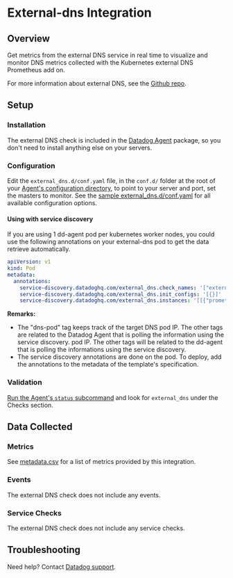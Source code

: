 # External-dns Integration

## Overview

Get metrics from the external DNS service in real time to visualize and monitor DNS metrics collected with the Kubernetes external DNS Prometheus add on.


For more information about external DNS, see the [Github repo][7].

## Setup
### Installation

The external DNS check is included in the [Datadog Agent][1] package, so you don't need to install anything else on your servers.

### Configuration

Edit the `external_dns.d/conf.yaml` file, in the `conf.d/` folder at the root of your [Agent's configuration directory][2], to point to your server and port, set the masters to monitor. See the [sample external_dns.d/conf.yaml][3] for all available configuration options.

#### Using with service discovery

If you are using 1 dd-agent pod per kubernetes worker nodes, you could use the
following annotations on your external-dns pod to get the data retrieve
automatically.

```yaml
apiVersion: v1
kind: Pod
metadata:
  annotations:
    service-discovery.datadoghq.com/external_dns.check_names: '["external_dns"]'
    service-discovery.datadoghq.com/external_dns.init_configs: '[{}]'
    service-discovery.datadoghq.com/external_dns.instances: '[[{"prometheus_url":"http://%%host%%:7979/metrics", "tags":["dns-pod:%%host%%"]}]]'
```

**Remarks:**

 - The "dns-pod" tag keeps track of the target DNS pod IP. The other tags are related to the Datadog Agent that is polling the information using the service discovery.
   pod IP. The other tags will be related to the dd-agent that is polling the
   informations using the service discovery.
 - The service discovery annotations are done on the pod. To deploy, add the annotations to the metadata of the template's specification.


### Validation

[Run the Agent's `status` subcommand][4] and look for `external_dns` under the Checks section.

## Data Collected
### Metrics
See [metadata.csv][5] for a list of metrics provided by this integration.

### Events
The external DNS check does not include any events.

### Service Checks
The external DNS check does not include any service checks.

## Troubleshooting
Need help? Contact [Datadog support][6].

[1]: https://app.datadoghq.com/account/settings#agent
[2]: https://docs.datadoghq.com/agent/guide/agent-configuration-files/?tab=agentv6#agent-configuration-directory
[3]: https://github.com/DataDog/integrations-core/blob/master/external_dns/datadog_checks/external_dns/data/conf.yaml.example
[4]: https://docs.datadoghq.com/agent/guide/agent-commands/?tab=agentv6#agent-status-and-information
[5]: https://github.com/DataDog/integrations-core/blob/master/external_dns/metadata.csv
[6]: https://docs.datadoghq.com/help
[7]: https://github.com/kubernetes-incubator/external-dns 
